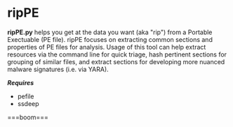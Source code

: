 ripPE
==========

**ripPE.py** helps you get at the data you want (aka "rip") from a Portable Exectuable (PE file). ripPE focuses on extracting common sections and properties of PE files for analysis. Usage of this tool can help extract resources via the command line for quick triage, hash pertinent sections for grouping of similar files, and extract sections for developing more nuanced malware signatures (i.e. via YARA).

***Requires***
 * pefile
 * ssdeep

===boom===
